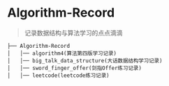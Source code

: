 # Algorithm-Record
> 记录数据结构与算法学习的点点滴滴



```
├── Algorithm-Record
│   │── algorithm4(算法第四版学习记录)
│   │── big_talk_data_structure(大话数据结构学习记录)
│   │── sword_finger_offer(剑指Offer练习记录)
│   │── leetcode(leetcode练习记录)
```

